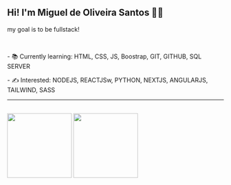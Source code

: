 ## Hi! I'm Miguel de Oliveira Santos 👋🙂 
<p>my goal is to be fullstack!</p>
<br>

<p>- 📚 Currently learning: HTML, CSS, JS, Boostrap, GIT, GITHUB, SQL SERVER</p>   
<p>- ✍ Interested: NODEJS, REACTJSw, PYTHON, NEXTJS, ANGULARJS, TAILWIND, SASS</p>
<HR> 
   <br>
   <div>
<img height="150em" src="https://github-readme-stats.vercel.app/api/top-langs/?username=miguelsantos1&layout=compact&langs_count=7&theme=ocean_dark"/> 
      <img height="150em" src="https://github-readme-stats.vercel.app/api?username=miguelsantos1&theme=ocean_dark&show_icons=true"/>
</div>

 

   
  


   


